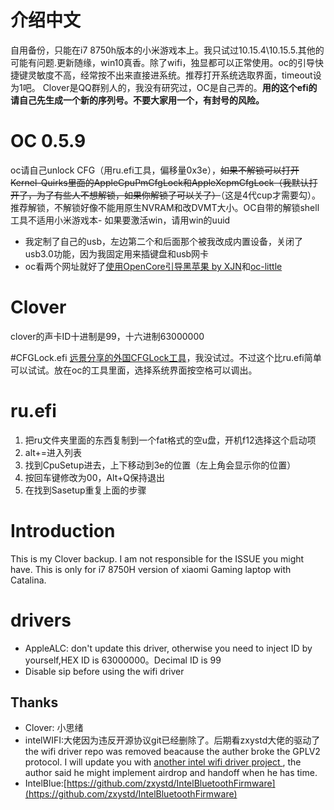# 介绍中文
自用备份，只能在i7 8750h版本的小米游戏本上。我只试过10.15.4\10.15.5.其他的可能有问题.更新随缘，win10真香。除了wifi，独显都可以正常使用。oc的引导快捷键灵敏度不高，经常按不出来直接进系统。推荐打开系统选取界面，timeout设为1吧。 Clover是QQ群别人的，我没有研究过，OC是自己弄的。**用的这个efi的请自己先生成一个新的序列号。不要大家用一个，有封号的风险。**

# OC 0.5.9
oc请自己unlock CFG（用ru.efi工具，偏移量0x3e），~~如果不解锁可以打开Kernel-Quirks里面的AppleCpuPmCfgLock和AppleXcpmCfgLock（我默认打开了，为了有些人不想解锁，如果你解锁了可以关了）~~（这是4代cup才需要勾）。推荐解锁，不解锁好像不能用原生NVRAM和改DVMT大小。OC自带的解锁shell工具不适用小米游戏本- 如果要激活win，请用win的uuid
- 我定制了自己的usb，左边第二个和后面那个被我改成内置设备，关闭了usb3.0功能，因为我固定用来插键盘和usb网卡
- oc看两个网址就好了[使用OpenCore引导黑苹果 by XJN](https://blog.xjn819.com/?p=543)和[oc-little](https://github.com/daliansky/OC-little)

# Clover
clover的声卡ID十进制是99，十六进制63000000

#CFGLock.efi
[远景分享的外国CFGLock工具](http://bbs.pcbeta.com/viewthread-1860726-1-1.html)，我没试过。不过这个比ru.efi简单可以试试。放在oc的工具里面，选择系统界面按空格可以调出。

# ru.efi
1. 把ru文件夹里面的东西复制到一个fat格式的空u盘，开机f12选择这个启动项
2. alt+=进入列表
3. 找到CpuSetup进去，上下移动到3e的位置（左上角会显示你的位置）
4. 按回车键修改为00，Alt+Q保持退出
5. 在找到Sasetup重复上面的步骤


# Introduction
This is my Clover backup. I am not responsible for the ISSUE you might have. This is only for i7 8750H version of xiaomi Gaming laptop with Catalina.


# drivers
* AppleALC: don't update this driver, otherwise you need to inject ID by yourself,HEX ID is 63000000。Decimal ID is 99
* Disable sip before using the wifi driver


## Thanks
* Clover: 小思绪
* intelWIFI:大佬因为违反开源协议git已经删除了。后期看zxystd大佬的驱动了
the wifi driver repo was removed beacause the auther broke the GPLV2 protocol. I will update you with [another intel wifi driver project ](https://github.com/zxystd/itlwm), the author said he might implement airdrop and handoff when he has time.
* IntelBlue:[https://github.com/zxystd/IntelBluetoothFirmware](https://github.com/zxystd/IntelBluetoothFirmware) 

